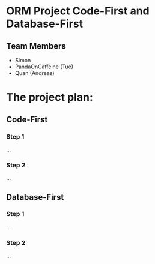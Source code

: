 # ORM Project Code-First and Database-First


## Team Members

* Simon
* PandaOnCaffeine (Tue)
* Quan (Andreas)


# The project plan:


## Code-First

### Step 1
...
### Step 2
...

## Database-First

### Step 1
...
### Step 2
...
